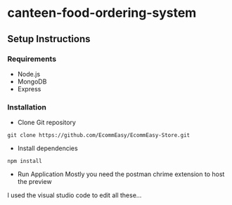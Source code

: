 # canteen-food-ordering-system
## Setup Instructions
### Requirements
* Node.js 
* MongoDB 
* Express
### Installation
* Clone Git repository
```
git clone https://github.com/EcommEasy/EcommEasy-Store.git
```

* Install dependencies
```
npm install
```
* Run Application
 Mostly you need the postman chrime extension to host the preview
 
 
 I used the visual studio code to edit all these...
